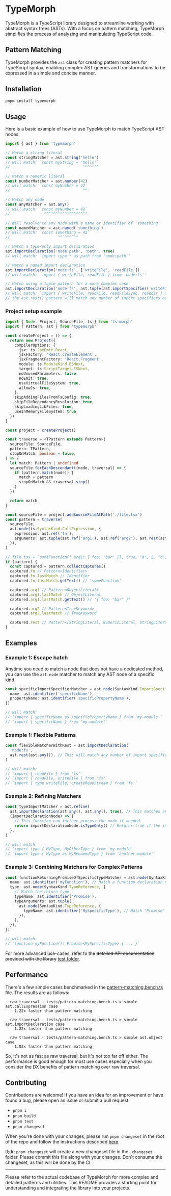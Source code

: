 # TypeMorph

TypeMorph is a TypeScript library designed to streamline working with abstract syntax trees (ASTs). With a focus on
pattern matching, TypeMorph simplifies the process of analyzing and manipulating TypeScript code.

## Pattern Matching

TypeMorph provides the `ast` class for creating pattern matchers for TypeScript syntax, enabling complex AST queries and
transformations to be expressed in a simple and concise manner.

## Installation

```sh
pnpm install typemorph
```

## Usage

Here is a basic example of how to use TypeMorph to match TypeScript AST nodes:

```typescript
import { ast } from 'typemorph'

// Match a string literal
const stringMatcher = ast.string('hello')
// will match: `const myString = 'hello'`
//                                ^^^^^^^

// Match a numeric literal
const numberMatcher = ast.number(42)
// will match: `const myNumber = 42`
//                                ^^

// Match any node
const anyMatcher = ast.any()
// will match: `const myNumber = 42`
//               ^^^^^^^^^^^^^^^^^^^

// Will resolve to any node with a name or identifier of 'something'
const namedMatcher = ast.named('something')
// will match: `const something = 42`
//                     ^^^^^^^^^

// Match a type-only import declaration
ast.importDeclaration('node:path', 'path', true)
// will match: `import type * as path from 'node:path'`

// Match a named import declaration
ast.importDeclaration('node:fs', ['writeFile', 'readFile'])
// will match: `import { writeFile, readFile } from 'node:fs'`

// Match using a tuple pattern for a more complex case
ast.importDeclaration('node:fs', ast.tuple(ast.importSpecifier('writeFile'), ast.rest(ast.any())))
// will match: `import { writeFile, readFile, readFileSync, readdir } from "node:fs";`
// the ast.rest() pattern will match any number of import specifiers after the previous patterns have been matched.
```

### Project setup example

```ts
import { Node, Project, SourceFile, ts } from 'ts-morph'
import { Pattern, ast } from 'typemorph'

const createProject = () => {
  return new Project({
    compilerOptions: {
      jsx: ts.JsxEmit.React,
      jsxFactory: 'React.createElement',
      jsxFragmentFactory: 'React.Fragment',
      module: ts.ModuleKind.ESNext,
      target: ts.ScriptTarget.ESNext,
      noUnusedParameters: false,
      noEmit: true,
      useVirtualFileSystem: true,
      allowJs: true,
    },
    skipAddingFilesFromTsConfig: true,
    skipFileDependencyResolution: true,
    skipLoadingLibFiles: true,
    useInMemoryFileSystem: true,
  })
}

const project = createProject()

const traverse = <TPattern extends Pattern>(
  sourceFile: SourceFile,
  pattern: TPattern,
  stopOnMatch: boolean = false,
) => {
  let match: Pattern | undefined
  sourceFile.forEachDescendant((node, traversal) => {
    if (pattern.match(node)) {
      match = pattern
      stopOnMatch && traversal.stop()
    }
  })

  return match
}

const sourceFile = project.addSourceFileAtPath('./file.tsx')
const pattern = traverse(
  sourceFile,
  ast.node(ts.SyntaxKind.CallExpression, {
    expression: ast.ref('fn'),
    arguments: ast.tuple(ast.ref('arg1'), ast.ref('arg2'), ast.rest(ast.ref('rest'))),
  }),
)

// file.tsx = `someFunction({ arg1: { foo: 'bar' }}, true, "a", 2, "c")`
if (pattern) {
  const captured = pattern.collectCaptures()
  captured.fn // Pattern<Identifier>
  captured.fn.lastMatch // Identifier
  captured.fn.lastMatch.getText() // 'someFunction'

  captured.arg1 // Pattern<ObjectLiteral>
  captured.arg1.lastMatch // ObjectLiteral
  captured.arg1.lastMatch.getText() // '{ foo: "bar" }'

  captured.arg2 // Pattern<TrueKeyword>
  captured.arg2.lastMatch // TrueKeyword

  captured.rest // Pattern<[StringLiteral, NumericLiteral, StringLiteral]>
}
```

## Examples

### Example 1: Escape hatch

Anytime you need to match a node that does not have a dedicated method, you can use the `ast.node` matcher to match any
AST node of a specific kind.

```ts
const specificImportSpecifierMatcher = ast.node(SyntaxKind.ImportSpecifier, {
  name: ast.identifier('specificName'),
  propertyName: ast.identifier('specificPropertyName'),
})

// will match:
// `import { specificName as specificPropertyName } from 'my-module'`
// `import { specificName } from 'my-module'`
```

### Example 1: Flexible Patterns

```ts
const flexibleMatcherWithRest = ast.importDeclaration(
  'node:fs',
  ast.rest(ast.any()), // This will match any number of import specifiers in the import.
)

// will match:
// `import { readFile } from 'fs'`
// `import { readFile, writeFile } from 'fs'`
// `import { type writeFile, createReadStream } from 'fs'`
```

### Example 2: Refining Matchers

```ts
const typeImportMatcher = ast.refine(
  ast.importDeclaration(ast.any(), ast.any(), true), // This matches any import declaration that is a type import.
  (importDeclarationNode) => {
    // This function can further process the node if needed.
    return importDeclarationNode.isTypeOnly() // Returns true if the import is type-only.
  },
)

// will match:
// `import type { MyType, MyOtherType } from 'my-module'`
// `import type { MyType as MyRenamedType } from 'another-module'`
```

### Example 3: Combining Matchers for Complex Patterns

```ts
const functionReturningPromiseOfSpecificTypeMatcher = ast.node(SyntaxKind.FunctionDeclaration, {
  name: ast.identifier('myFunction'), // Match a function declaration named "myFunction".
  type: ast.node(SyntaxKind.TypeReference, {
    // Match the return type.
    typeName: ast.identifier('Promise'),
    typeArguments: ast.tuple(
      ast.node(SyntaxKind.TypeReference, {
        typeName: ast.identifier('MySpecificType'), // Match "Promise" that resolves to "MySpecificType".
      }),
    ),
  }),
})

// will match:
// `function myFunction(): Promise<MySpecificType> { ... }`
```

For more advanced use-cases, refer to the ~~detailed API documentation provided with the library~~
[test folder](./tests/pattern-matching.test.ts).

## Performance

There's a few simple cases benchmarked in the [pattern-matching.bench.ts](./tests/pattern-matching.bench.ts) file. The
results are as follows:

```
  raw traversal - tests/pattern-matching.bench.ts > simple ast.callExpression case
    1.22x faster than pattern matching

  raw traversal - tests/pattern-matching.bench.ts > simple ast.importDeclaration case
    1.22x faster than pattern matching

  raw traversal - tests/pattern-matching.bench.ts > simple ast.object case
    1.03x faster than pattern matching

```

So, it's not as fast as raw traversal, but it's not too far off either. The performance is good enough for most use
cases especially when you consider the DX benefits of pattern matching over raw traversal.

## Contributing

Contributions are welcome! If you have an idea for an improvement or have found a bug, please open an issue or submit a
pull request.

- `pnpm i`
- `pnpm build`
- `pnpm test`
- `pnpm changeset`

When you're done with your changes, please run `pnpm changeset` in the root of the repo and follow the instructions
described [here](https://github.com/changesets/changesets/blob/main/docs/intro-to-using-changesets.md).

tl;dr: `pnpm changeset` will create a new changeset file in the `.changeset` folder. Please commit this file along with
your changes. Don't consume the changeset, as this will be done by the CI.

---

Please refer to the actual codebase of TypeMorph for more complex and detailed patterns and utilities. This README
provides a starting point for understanding and integrating the library into your projects.
